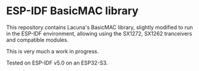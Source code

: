 ESP-IDF BasicMAC library
====================
This repository contains Lacuna's BasicMAC library, slightly
modified to run in the ESP-IDF environment, allowing using the SX1272,
SX1262 tranceivers and compatible modules.

This is very much a work in progress.

Tested on ESP-IDF v5.0 on an ESP32-S3.